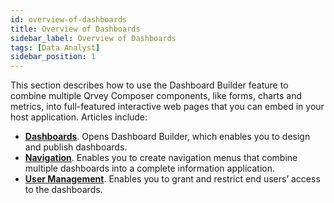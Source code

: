 ```yaml
---
id: overview-of-dashboards
title: Overview of Dashboards
sidebar_label: Overview of Dashboards
tags: [Data Analyst]
sidebar_position: 1
---
```


This section describes how to use the Dashboard Builder feature to combine multiple Qrvey Composer components, like forms, charts and metrics, into full-featured interactive web pages that you can embed in your host application. Articles include:

* **[Dashboards](./02-Dashboards/overview-of-dashboard-builder.md)**. Opens Dashboard Builder, which enables you to design and publish dashboards. 
* **[Navigation](./03-Navigation/overview-of-navigation.md)**. Enables you to create navigation menus that combine multiple dashboards into a complete information application. 
* **[User Management](./04-User%20Management/overview-of-user-management.md)**. Enables you to grant and restrict end users’ access to the dashboards. 
